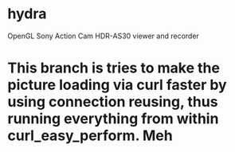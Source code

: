 # hydra
OpenGL Sony Action Cam HDR-AS30 viewer and recorder

# This branch is tries to make the picture loading via curl faster by using connection reusing, thus running everything from within curl_easy_perform. Meh
